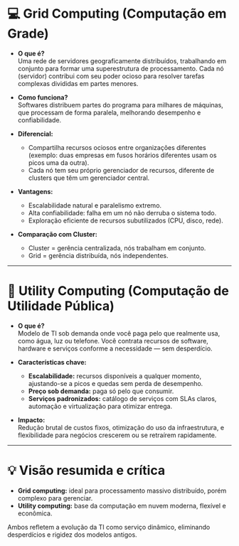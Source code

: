 # &#x1F4BB; Grid Computing (Computação em Grade)

- **O que é?**  
  Uma rede de servidores geograficamente distribuídos, trabalhando em conjunto para formar uma superestrutura de processamento. Cada nó (servidor) contribui com seu poder ocioso para resolver tarefas complexas divididas em partes menores.

- **Como funciona?**  
  Softwares distribuem partes do programa para milhares de máquinas, que processam de forma paralela, melhorando desempenho e confiabilidade.

- **Diferencial:**  
  - Compartilha recursos ociosos entre organizações diferentes (exemplo: duas empresas em fusos horários diferentes usam os picos uma da outra).  
  - Cada nó tem seu próprio gerenciador de recursos, diferente de clusters que têm um gerenciador central.

- **Vantagens:**  
  - Escalabilidade natural e paralelismo extremo.  
  - Alta confiabilidade: falha em um nó não derruba o sistema todo.  
  - Exploração eficiente de recursos subutilizados (CPU, disco, rede).

- **Comparação com Cluster:**  
  - Cluster = gerência centralizada, nós trabalham em conjunto.  
  - Grid = gerência distribuída, nós independentes.

---

# &#x1F50C; Utility Computing (Computação de Utilidade Pública)

- **O que é?**  
  Modelo de TI sob demanda onde você paga pelo que realmente usa, como água, luz ou telefone. Você contrata recursos de software, hardware e serviços conforme a necessidade — sem desperdício.

- **Características chave:**  
  - **Escalabilidade:** recursos disponíveis a qualquer momento, ajustando-se a picos e quedas sem perda de desempenho.  
  - **Preço sob demanda:** paga só pelo que consumir.  
  - **Serviços padronizados:** catálogo de serviços com SLAs claros, automação e virtualização para otimizar entrega.

- **Impacto:**  
  Redução brutal de custos fixos, otimização do uso da infraestrutura, e flexibilidade para negócios crescerem ou se retraírem rapidamente.

---

# &#x1F4A1; Visão resumida e crítica

- **Grid computing:** ideal para processamento massivo distribuído, porém complexo para gerenciar.  
- **Utility computing:** base da computação em nuvem moderna, flexível e econômica.

Ambos refletem a evolução da TI como serviço dinâmico, eliminando desperdícios e rigidez dos modelos antigos.
